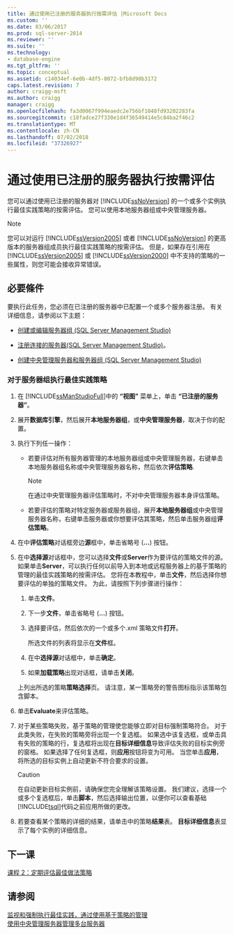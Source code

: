 ```yaml
---
title: 通过使用已注册的服务器执行按需评估 |Microsoft Docs
ms.custom: ''
ms.date: 03/06/2017
ms.prod: sql-server-2014
ms.reviewer: ''
ms.suite: ''
ms.technology:
- database-engine
ms.tgt_pltfrm: ''
ms.topic: conceptual
ms.assetid: c14034ef-6e0b-4df5-8072-bfb8d90b3172
caps.latest.revision: 7
author: craigg-msft
ms.author: craigg
manager: craigg
ms.openlocfilehash: fa3d0067f994eaedc2e756bf1048fd93202283fa
ms.sourcegitcommit: c18fadce27f330e1d4f36549414e5c84ba2f46c2
ms.translationtype: MT
ms.contentlocale: zh-CN
ms.lasthandoff: 07/02/2018
ms.locfileid: "37326927"
---
```

# <a name="perform-an-on-demand-evaluation-by-using-registered-servers"></a>通过使用已注册的服务器执行按需评估
  您可以通过使用已注册的服务器对 [!INCLUDE[ssNoVersion](../includes/ssnoversion-md.md)] 的一个或多个实例执行最佳实践策略的按需评估。 您可以使用本地服务器组或中央管理服务器。  
  
> [!NOTE]  
>  您可以对运行 [!INCLUDE[ssVersion2005](../includes/ssversion2005-md.md)] 或者 [!INCLUDE[ssNoVersion](../includes/ssnoversion-md.md)] 的更高版本的服务器组成员执行最佳实践策略的按需评估。 但是，如果存在引用在 [!INCLUDE[ssVersion2005](../includes/ssversion2005-md.md)] 或 [!INCLUDE[ssVersion2000](../includes/ssversion2000-md.md)] 中不支持的策略的一些属性，则您可能会接收异常错误。  
  
## <a name="prerequisites"></a>必要條件  
 要执行此任务，您必须在已注册的服务器中已配置一个或多个服务器注册。 有关详细信息，请参阅以下主题：  
  
-   [创建或编辑服务器组 (SQL Server Management Studio)](../ssms/register-servers/create-or-edit-a-server-group-sql-server-management-studio.md)  
  
-   [注册连接的服务器&#40;SQL Server Management Studio&#41;](../ssms/register-servers/register-a-connected-server-sql-server-management-studio.md)。  
  
-   [创建中央管理服务器和服务器组 (SQL Server Management Studio)](../ssms/register-servers/create-a-central-management-server-and-server-group.md)  
  
### <a name="to-evaluate-best-practices-policies-against-a-server-group"></a>对于服务器组执行最佳实践策略  
  
1.  在 [!INCLUDE[ssManStudioFull](../includes/ssmanstudiofull-md.md)]中的 **“视图”** 菜单上，单击 **“已注册的服务器”**。  
  
2.  展开**数据库引擎**，然后展开**本地服务器组**，或**中央管理服务器**，取决于你的配置。  
  
3.  执行下列任一操作：  
  
    -   若要评估对所有服务器管理的本地服务器组或中央管理服务器，右键单击本地服务器组名称或中央管理服务器名称，然后依次**评估策略**.  
  
        > [!NOTE]  
        >  在通过中央管理服务器评估策略时，不对中央管理服务器本身评估策略。  
  
    -   若要评估的策略对特定服务器或服务器组，展开**本地服务器组**或中央管理服务器名称，右键单击服务器或你想要评估其策略，然后单击服务器组**评估策略**。  
  
4.  在中**评估策略**对话框旁边**源**框中，单击省略号 (**...**) 按钮。  
  
5.  在中**选择源**对话框中，您可以选择**文件**或**Server**作为要评估的策略文件的源。 如果单击**Server**，可以执行任何以前导入到本地或远程服务器上的基于策略的管理的最佳实践策略的按需评估。 您将在本教程中，单击**文件**，然后选择你想要评估的单独的策略文件。 为此，请按照下列步骤进行操作：  
  
    1.  单击**文件**。  
  
    2.  下一步**文件**，单击省略号 (**...**) 按钮。  
  
    3.  选择要评估，然后依次的一个或多个.xml 策略文件**打开**。  
  
         所选文件的列表将显示在**文件**框。  
  
    4.  在中**选择源**对话框中，单击**确定**。  
  
    5.  如果**加载策略**出现对话框，请单击**关闭**。  
  
     上列出所选的策略**策略选择**页。 请注意，某一策略旁的警告图标指示该策略包含脚本。  
  
6.  单击**Evaluate**来评估策略。  
  
7.  对于某些策略失败，基于策略的管理使您能够立即对目标强制策略符合。 对于此类失败，在失败的策略旁将出现一个复选框。 如果选中该复选框，或单击具有失败的策略的行，复选框将出现在**目标详细信息**导致评估失败的目标实例旁的窗格。 如果选择了任何复选框，则**应用**按钮将变为可用。 当您单击**应用**，将所选的目标实例上自动更新不符合要求的设置。  
  
    > [!CAUTION]  
    >  在自动更新目标实例前，请确保您完全理解该策略设置。 我们建议，选择一个或多个复选框后，单击**脚本**，然后选择输出位置，以便你可以查看基础[!INCLUDE[tsql](../includes/tsql-md.md)]代码之前应用所做的更改。  
  
8.  若要查看某个策略的详细的结果，请单击中的策略**结果**表。 **目标详细信息**表显示了每个实例的详细信息。  
  
## <a name="next-lesson"></a>下一课  
 [课程 2：定期评估最佳做法策略](../../2014/tutorials/lesson-2-evaluate-best-practices-policies-on-a-scheduled-basis.md)  
  
## <a name="see-also"></a>请参阅  
 [监视和强制执行最佳实践，通过使用基于策略的管理](../relational-databases/policy-based-management/monitor-and-enforce-best-practices-by-using-policy-based-management.md)   
 [使用中央管理服务器管理多台服务器](../relational-databases/administer-multiple-servers-using-central-management-servers.md)  
  
  
